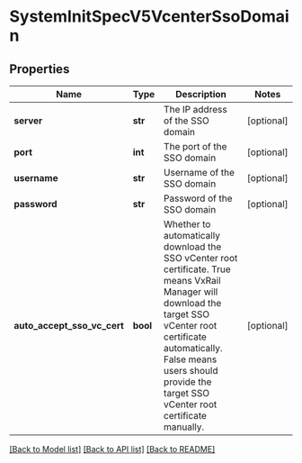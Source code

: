 # SystemInitSpecV5VcenterSsoDomain

## Properties
Name | Type | Description | Notes
------------ | ------------- | ------------- | -------------
**server** | **str** | The IP address of the SSO domain | [optional] 
**port** | **int** | The port of the SSO domain | [optional] 
**username** | **str** | Username of the SSO domain | [optional] 
**password** | **str** | Password of the SSO domain | [optional] 
**auto_accept_sso_vc_cert** | **bool** | Whether to automatically download the SSO vCenter root certificate. True means VxRail Manager will download the target SSO vCenter root certificate automatically. False means users should provide the target SSO vCenter root certificate manually. | [optional] 

[[Back to Model list]](../README.md#documentation-for-models) [[Back to API list]](../README.md#documentation-for-api-endpoints) [[Back to README]](../README.md)

